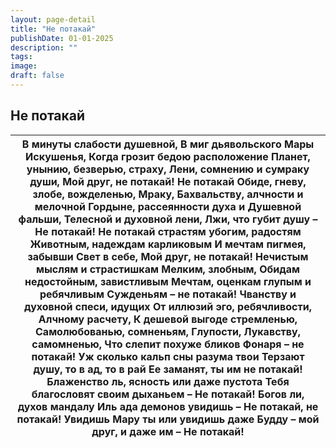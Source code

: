 ```yaml
---
layout: page-detail
title: "Не потакай"
publishDate: 01-01-2025
description: ""
tags:
image:
draft: false
---
```


## Не потакай
| В минуты слабости душевной,  В миг дьявольского Мары  Искушенья,  Когда грозит бедою расположение  Планет, унынию, безверью, страху,  Лени, сомнению и сумраку души,  Мой друг, не потакай! Не потакай  Обиде, гневу, злобе, вожделенью,  Мраку,  Бахвальству, алчности и мелочной  Гордыне, рассеянности духа и  Душевной фальши,  Телесной и духовной лени,  Лжи, что губит душу –  Не потакай!  Не потакай страстям убогим, радостям  Животным, надеждам карликовым  И мечтам пигмея, забывши  Свет в себе,  Мой друг, не потакай! Нечистым мыслям и страстишкам  Мелким, злобным,  Обидам недостойным, завистливым  Мечтам, оценкам глупым и ребячливым  Сужденьям – не потакай! Чванству и духовной спеси, идущих  От иллюзий эго, ребячливости,  Алчному расчету,  К дешевой выгоде стремленью,  Самолюбованью, сомненьям,  Глупости,  Лукавству, самомненью,  Что слепит похуже бликов  Фонаря – не потакай!  Уж сколько кальп сны разума твои  Терзают душу, то в ад, то в рай  Ее заманят, ты им не потакай!  Блаженство ль, ясность или даже пустота  Тебя благословят своим дыханьем –  Не потакай!  Богов ли, духов мандалу  Иль ада демонов увидишь –  Не потакай, не потакай!  Увидишь Мару ты или увидишь даже  Будду – мой друг, и даже им –  Не потакай! |
| ------------------------------------------------------------------------------------------------------------------------------------------------------------------------------------------------------------------------------------------------------------------------------------------------------------------------------------------------------------------------------------------------------------------------------------------------------------------------------------------------------------------------------------------------------------------------------------------------------------------------------------------------------------------------------------------------------------------------------------------------------------------------------------------------------------------------------------------------------------------------------------------------------------------------------------------------------------------------------------------------------------------------------------------------------------------------------------------------------------------------------------------------------------------------------------------------------------------------------------------------------------------------- |
  
  
